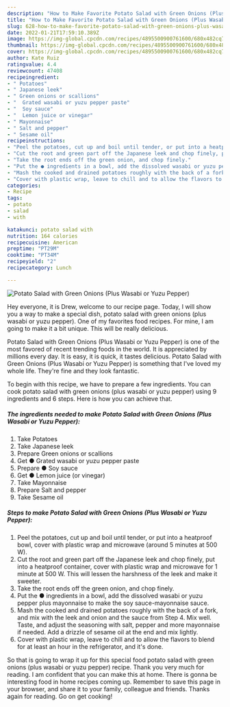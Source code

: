 ```yaml
---
description: "How to Make Favorite Potato Salad with Green Onions (Plus Wasabi or Yuzu Pepper)"
title: "How to Make Favorite Potato Salad with Green Onions (Plus Wasabi or Yuzu Pepper)"
slug: 628-how-to-make-favorite-potato-salad-with-green-onions-plus-wasabi-or-yuzu-pepper
date: 2022-01-21T17:59:10.389Z
image: https://img-global.cpcdn.com/recipes/4895500900761600/680x482cq70/potato-salad-with-green-onions-plus-wasabi-or-yuzu-pepper-recipe-main-photo.jpg
thumbnail: https://img-global.cpcdn.com/recipes/4895500900761600/680x482cq70/potato-salad-with-green-onions-plus-wasabi-or-yuzu-pepper-recipe-main-photo.jpg
cover: https://img-global.cpcdn.com/recipes/4895500900761600/680x482cq70/potato-salad-with-green-onions-plus-wasabi-or-yuzu-pepper-recipe-main-photo.jpg
author: Kate Ruiz
ratingvalue: 4.4
reviewcount: 47408
recipeingredient:
- " Potatoes"
- " Japanese leek"
- " Green onions or scallions"
- "  Grated wasabi or yuzu pepper paste"
- "  Soy sauce"
- "  Lemon juice or vinegar"
- " Mayonnaise"
- " Salt and pepper"
- " Sesame oil"
recipeinstructions:
- "Peel the potatoes, cut up and boil until tender, or put into a heatproof bowl, cover with plastic wrap and microwave (around 5 minutes at 500 W)."
- "Cut the root and green part off the Japanese leek and chop finely, put into a heatproof container, cover with plastic wrap and microwave for 1 minute at 500 W. This will lessen the harshness of the leek and make it sweeter."
- "Take the root ends off the green onion, and chop finely."
- "Put the ● ingredients in a bowl, add the dissolved wasabi or yuzu pepper plus mayonnaise to make the soy sauce-mayonnaise sauce."
- "Mash the cooked and drained potatoes roughly with the back of a fork, and mix with the leek and onion and the sauce from Step 4. Mix well. Taste, and adjust the seasoning with salt, pepper and more mayonnaise if needed. Add a drizzle of sesame oil at the end and mix lightly."
- "Cover with plastic wrap, leave to chill and to allow the flavors to blend for at least an hour in the refrigerator, and it&#39;s done."
categories:
- Recipe
tags:
- potato
- salad
- with

katakunci: potato salad with 
nutrition: 164 calories
recipecuisine: American
preptime: "PT29M"
cooktime: "PT34M"
recipeyield: "2"
recipecategory: Lunch

---
```



![Potato Salad with Green Onions (Plus Wasabi or Yuzu Pepper)](https://img-global.cpcdn.com/recipes/4895500900761600/680x482cq70/potato-salad-with-green-onions-plus-wasabi-or-yuzu-pepper-recipe-main-photo.jpg)

Hey everyone, it is Drew, welcome to our recipe page. Today, I will show you a way to make a special dish, potato salad with green onions (plus wasabi or yuzu pepper). One of my favorites food recipes. For mine, I am going to make it a bit unique. This will be really delicious.



Potato Salad with Green Onions (Plus Wasabi or Yuzu Pepper) is one of the most favored of recent trending foods in the world. It is appreciated by millions every day. It is easy, it is quick, it tastes delicious. Potato Salad with Green Onions (Plus Wasabi or Yuzu Pepper) is something that I've loved my whole life. They're fine and they look fantastic.


To begin with this recipe, we have to prepare a few ingredients. You can cook potato salad with green onions (plus wasabi or yuzu pepper) using 9 ingredients and 6 steps. Here is how you can achieve that.

<!--inarticleads1-->

##### The ingredients needed to make Potato Salad with Green Onions (Plus Wasabi or Yuzu Pepper):

1. Take  Potatoes
1. Take  Japanese leek
1. Prepare  Green onions or scallions
1. Get  ● Grated wasabi or yuzu pepper paste
1. Prepare  ● Soy sauce
1. Get  ● Lemon juice (or vinegar)
1. Take  Mayonnaise
1. Prepare  Salt and pepper
1. Take  Sesame oil




<!--inarticleads2-->

##### Steps to make Potato Salad with Green Onions (Plus Wasabi or Yuzu Pepper):

1. Peel the potatoes, cut up and boil until tender, or put into a heatproof bowl, cover with plastic wrap and microwave (around 5 minutes at 500 W).
1. Cut the root and green part off the Japanese leek and chop finely, put into a heatproof container, cover with plastic wrap and microwave for 1 minute at 500 W. This will lessen the harshness of the leek and make it sweeter.
1. Take the root ends off the green onion, and chop finely.
1. Put the ● ingredients in a bowl, add the dissolved wasabi or yuzu pepper plus mayonnaise to make the soy sauce-mayonnaise sauce.
1. Mash the cooked and drained potatoes roughly with the back of a fork, and mix with the leek and onion and the sauce from Step 4. Mix well. Taste, and adjust the seasoning with salt, pepper and more mayonnaise if needed. Add a drizzle of sesame oil at the end and mix lightly.
1. Cover with plastic wrap, leave to chill and to allow the flavors to blend for at least an hour in the refrigerator, and it&#39;s done.




So that is going to wrap it up for this special food potato salad with green onions (plus wasabi or yuzu pepper) recipe. Thank you very much for reading. I am confident that you can make this at home. There is gonna be interesting food in home recipes coming up. Remember to save this page in your browser, and share it to your family, colleague and friends. Thanks again for reading. Go on get cooking!
